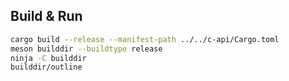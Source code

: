 ## Build & Run

```sh
cargo build --release --manifest-path ../../c-api/Cargo.toml
meson builddir --buildtype release
ninja -C builddir
builddir/outline
```

